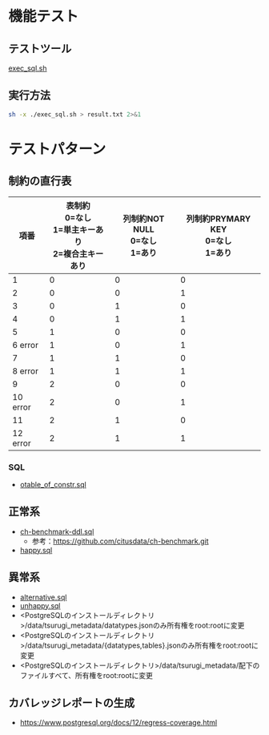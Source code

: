 # 機能テスト
## テストツール
[exec_sql.sh](./exec_sql.sh)

## 実行方法

```bash
sh -x ./exec_sql.sh > result.txt 2>&1
```

# テストパターン
## 制約の直行表

|項番|表制約<br>0=なし<br>1=単主キーあり<br>2=複合主キーあり|列制約NOT NULL<br>0=なし<br>1=あり|列制約PRYMARY KEY<br>0=なし<br>1=あり|
|---|---|---|---|
|1|0| 0| 0|
|2|0| 0| 1|
|3|0| 1| 0|
|4|0| 1| 1|
|5|1| 0| 0|
|6 error|1| 0| 1|
|7|1| 1| 0|
|8 error|1| 1| 1|
|9|2| 0| 0|
|10 error|2| 0| 1|
|11|2| 1| 0|
|12 error|2| 1| 1|

### SQL
* [otable_of_constr.sql](./otable_of_constr/otable_of_constr.sql)

## 正常系
* [ch-benchmark-ddl.sql](./ch-benchmark-ddl/ch-benchmark-ddl.sql)
	* 参考：https://github.com/citusdata/ch-benchmark.git
* [happy.sql](./happy/happy.sql)

## 異常系
* [alternative.sql](./alternative/alternative.sql)
* [unhappy.sql](./unhappy/unhappy.sql)
* <PostgreSQLのインストールディレクトリ>/data/tsurugi_metadata/datatypes.jsonのみ所有権をroot:rootに変更
* <PostgreSQLのインストールディレクトリ>/data/tsurugi_metadata/{datatypes,tables}.jsonのみ所有権をroot:rootに変更
* <PostgreSQLのインストールディレクトリ>/data/tsurugi_metadata/配下のファイルすべて、所有権をroot:rootに変更

## カバレッジレポートの生成
* https://www.postgresql.org/docs/12/regress-coverage.html
